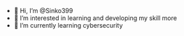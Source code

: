 - 👋 Hi, I’m @Sinko399
- 👀 I’m interested in learning and developing my skill more
- 🌱 I’m currently learning cybersecurity
  

<!---
Sinko399/Sinko399 is a ✨ special ✨ repository because its `README.md` (this file) appears on your GitHub profile.
You can click the Preview link to take a look at your changes.
--->
